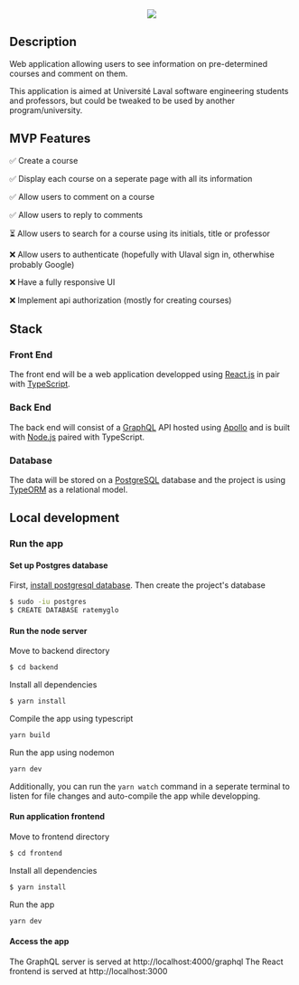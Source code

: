 <div align="center">
<img src="https://raw.githubusercontent.com/laurentaubin/rate-my-glo/master/assets/logo_full_rocket.svg"/></div>

## Description

Web application allowing users to see information on pre-determined courses and comment on them.

This application is aimed at Université Laval software engineering students and professors, but could be tweaked to be used by another program/university.

## MVP Features

✅ Create a course

✅ Display each course on a seperate page with all its information

✅ Allow users to comment on a course

✅ Allow users to reply to comments

⏳ Allow users to search for a course using its initials, title or professor

❌ Allow users to authenticate (hopefully with Ulaval sign in, otherwhise probably Google)

❌ Have a fully responsive UI

❌ Implement api authorization (mostly for creating courses)

## Stack

### Front End

The front end will be a web application developped using [React.js](https://reactjs.org/) in pair with [TypeScript](https://www.typescriptlang.org/).

### Back End

The back end will consist of a [GraphQL](https://graphql.org/) API hosted using [Apollo](https://www.apollographql.com/) and is built with [Node.js](https://nodejs.org/en/) paired with TypeScript.

### Database

The data will be stored on a [PostgreSQL](https://www.postgresql.org/) database and the project is using [TypeORM](https://typeorm.io/) as a relational model.

## Local development

### Run the app

#### Set up Postgres database

First, [install postgresql database](https://www.postgresql.org/download/).
Then create the project's database

```bash
$ sudo -iu postgres
$ CREATE DATABASE ratemyglo
```

#### Run the node server

Move to backend directory

```bash
$ cd backend
```

Install all dependencies

```bash
$ yarn install
```

Compile the app using typescript

```bash
yarn build
```

Run the app using nodemon

```bash
yarn dev
```

Additionally, you can run the `yarn watch` command in a seperate terminal to listen for file changes and auto-compile the app while developping.

#### Run application frontend

Move to frontend directory

```bash
$ cd frontend
```

Install all dependencies

```bash
$ yarn install
```

Run the app

```bash
yarn dev
```

#### Access the app

The GraphQL server is served at http://localhost:4000/graphql
The React frontend is served at http://localhost:3000

